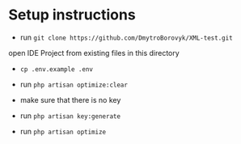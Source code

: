 # Setup instructions

- run `git clone https://github.com/DmytroBorovyk/XML-test.git`

open IDE Project from existing files in this directory
- `cp .env.example .env`

- run `php artisan optimize:clear`
- make sure that there is no key
- run `php artisan key:generate`
- run `php artisan optimize`
